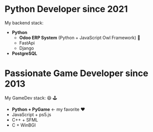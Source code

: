 # Python Developer since 2021

My backend stack:
- **Python**
    - **Odoo ERP System** (Python + JavaScript Owl Framework) :muscle:
    - FastApi 
    - Django
- **PostgreSQL**

# Passionate Game Developer since 2013

My GameDev stack: :smile: :joystick:
- **Python + PyGame** <- my favorite :heart:
- JavaScript + ps5.js
- C++ + SFML
- C + WinBGI

